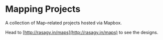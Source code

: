 # Mapping Projects

A collection of Map–related projects hosted via Mapbox.

Head to [http://rasagy.in/maps](http://rasagy.in/maps) to see the designs.

